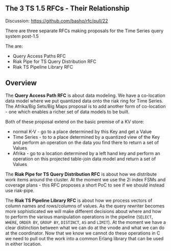 The 3 TS 1.5 RFCs - Their Relationship
--------------------------------------

Discussion: https://github.com/basho/rfc/pull/22

There are three separate RFCs making proposals for the Time Series query system post-1.5

The are:
* Query Access Paths RFC
* Riak Pipe for TS Query Distribution RFC
* Riak TS Pipeline Library RFC

Overview
--------

The **Query Access Path RFC** is about data modeling. We have a co-location data model where we put quantized data onto the riak ring for Time Series. The Afrika/Big Sets/Big Maps proposal is to add another form of co-location - one which enables a richer set of data models to be built.

Both of these proposal extend on the basic premise of a KV store:
* normal K-V - go to a place determined by this Key and get a Value
* Time Series - to to a place determined by a quantized view of the Key and perform an operation on the data you find there to return a set of Values
* Afrika - go to a location determined by a left hand key and perform an operation on this projected table-join data model and return a set of Values

The **Riak Pipe for TS Query Distribution RFC** is about how we distribute work items around the cluster. At the moment we use the 2i index FSMs and coverage plans - this RFC proposes a short PoC to see if we should instead use riak-pipe.

The **Riak TS Pipeline Library RFC** is about how we process vectors of column names and rows/columns of values. As the query rewriter becomes more sophisticated we will make different decisions about where and how to perform the various manipulation operations in the pipeline (`SELECT`, `WHERE`, `ORDER BY`, `GROUP BY`, `DISTINCT`, `AS` and `LIMIT`). At the moment we have a clear distinction between what we can do at the vnode and what we can do at the coordinator. Now that we know we cannot do these operations in C we need to pull out the work into a common Erlang library that can be used in either location.
